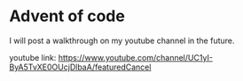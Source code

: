 # Advent of code

I will post a walkthrough on my youtube channel in the future.

youtube link: https://www.youtube.com/channel/UC1yI-ByA5TvXE0OUcjDlbaA/featuredCancel
